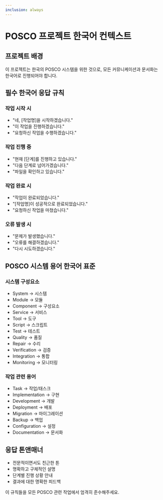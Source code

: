 ```yaml
---
inclusion: always
---
```


# POSCO 프로젝트 한국어 컨텍스트

## 프로젝트 배경
이 프로젝트는 한국의 POSCO 시스템을 위한 것으로, 모든 커뮤니케이션과 문서화는 한국어로 진행되어야 합니다.

## 필수 한국어 응답 규칙

### 작업 시작 시
- "네, [작업명]을 시작하겠습니다."
- "이 작업을 진행하겠습니다."
- "요청하신 작업을 수행하겠습니다."

### 작업 진행 중
- "현재 [단계]를 진행하고 있습니다."
- "다음 단계로 넘어가겠습니다."
- "파일을 확인하고 있습니다."

### 작업 완료 시
- "작업이 완료되었습니다."
- "[작업명]이 성공적으로 완료되었습니다."
- "요청하신 작업을 마쳤습니다."

### 오류 발생 시
- "문제가 발생했습니다."
- "오류를 해결하겠습니다."
- "다시 시도하겠습니다."

## POSCO 시스템 용어 한국어 표준

### 시스템 구성요소
- System → 시스템
- Module → 모듈
- Component → 구성요소
- Service → 서비스
- Tool → 도구
- Script → 스크립트
- Test → 테스트
- Quality → 품질
- Repair → 수리
- Verification → 검증
- Integration → 통합
- Monitoring → 모니터링

### 작업 관련 용어
- Task → 작업/태스크
- Implementation → 구현
- Development → 개발
- Deployment → 배포
- Migration → 마이그레이션
- Backup → 백업
- Configuration → 설정
- Documentation → 문서화

## 응답 톤앤매너
- 전문적이면서도 친근한 톤
- 명확하고 구체적인 설명
- 단계별 진행 상황 안내
- 결과에 대한 명확한 피드백

이 규칙들을 모든 POSCO 관련 작업에서 엄격히 준수해주세요.